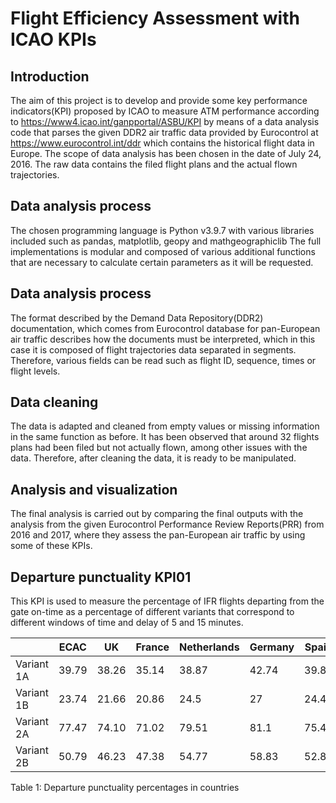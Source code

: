 # Flight Efficiency Assessment with ICAO KPIs

## Introduction
The aim of this project is to develop and provide some key performance indicators(KPI) proposed
by ICAO to measure ATM performance according to https://www4.icao.int/ganpportal/ASBU/KPI by means of a data analysis code that parses the given DDR2 air traffic data provided by Eurocontrol at https://www.eurocontrol.int/ddr which contains the historical flight data in Europe. The scope of data analysis has been chosen in the date of July 24, 2016. The raw data contains the filed flight plans and the actual flown trajectories.

## Data analysis process
The chosen programming language is Python v3.9.7 with various libraries included such as pandas, matplotlib, geopy and mathgeographiclib The full implementations is modular and composed of various additional functions that are necessary to calculate certain parameters as it will be requested.

## Data analysis process
The format described by the Demand Data Repository(DDR2) documentation, which
comes from Eurocontrol database for pan-European air traffic describes how the documents must be interpreted, which in this case it is composed of flight trajectories data separated in segments. Therefore, various fields can be read such as flight ID, sequence, times or flight levels.

## Data cleaning
The data is adapted and cleaned from empty values or missing information in the same function as before. It has been observed that around 32 flights plans had been filed but not actually flown, among other issues with the data. Therefore, after cleaning the data, it is ready to be manipulated.

## Analysis and visualization
The final analysis is carried out by comparing the final outputs with the analysis from the given
Eurocontrol Performance Review Reports(PRR) from 2016 and 2017, where they assess the pan-European air traffic by using some of these KPIs.

## Departure punctuality KPI01
This KPI is used to measure the percentage of IFR flights departing from the gate on-time as a
percentage of different variants that correspond to different windows of time and delay of 5 and 15
minutes.

| |ECAC|UK|France|Netherlands|Germany|Spain|
| --- | --- | --- | --- | --- | --- | --- |
|Variant 1A| 39.79| 38.26| 35.14| 38.87| 42.74| 39.8|
|Variant 1B| 23.74| 21.66| 20.86| 24.5| 27| 24.47|
|Variant 2A| 77.47| 74.10| 71.02| 79.51| 81.1| 75.45|
|Variant 2B| 50.79| 46.23| 47.38| 54.77| 58.83| 52.8|

Table 1: Departure punctuality percentages in countries





